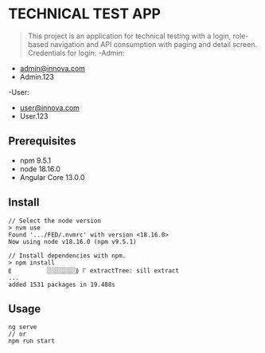 # TECHNICAL TEST APP

> This project is an application for technical testing with a login, role-based navigation and API consumption with paging and detail screen.
> Credentials for login:
-Admin:
- admin@innova.com
- Admin.123

-User:
- user@innova.com
- User.123

## Prerequisites

- npm 9.5.1
- node 18.16.0
- Angular Core 13.0.0

## Install

```shell
// Select the node version
> nvm use
Found '.../FED/.nvmrc' with version <18.16.0>
Now using node v18.16.0 (npm v9.5.1)
```

```shell
// Install dependencies with npm.
> npm install
⸨          ░░░░░░░░⸩ ⠏ extractTree: sill extract
...
added 1531 packages in 19.488s
```

## Usage

```shell
ng serve
// or
npm run start
```
